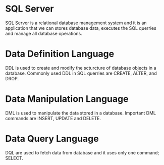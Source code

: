# SQL Server
SQL Server is a relational database management system and it is an application that we can stores database data, executes the SQL querries and manage all database operations.
# Data Definition Language 
DDL is used to create and modify the scturcture of database objects in a database. Commonly used DDL in SQL querries are CREATE, ALTER, and DROP.
# Data Manipulation Language 
DML is used to manipulate the data stored in a database. Important DML commands are INSERT, UPDATE and DELETE.
# Data Query Language
DQL are used to fetch data from database and it uses only one command; SELECT.
